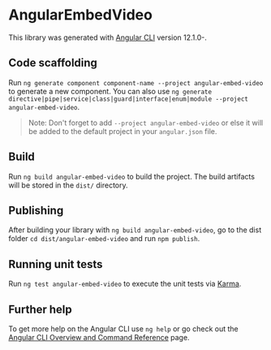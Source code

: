 # AngularEmbedVideo

This library was generated with [Angular CLI](https://github.com/angular/angular-cli) version 12.1.0-.

## Code scaffolding

Run `ng generate component component-name --project angular-embed-video` to generate a new component. You can also use `ng generate directive|pipe|service|class|guard|interface|enum|module --project angular-embed-video`.
> Note: Don't forget to add `--project angular-embed-video` or else it will be added to the default project in your `angular.json` file. 

## Build

Run `ng build angular-embed-video` to build the project. The build artifacts will be stored in the `dist/` directory.

## Publishing

After building your library with `ng build angular-embed-video`, go to the dist folder `cd dist/angular-embed-video` and run `npm publish`.

## Running unit tests

Run `ng test angular-embed-video` to execute the unit tests via [Karma](https://karma-runner.github.io).

## Further help

To get more help on the Angular CLI use `ng help` or go check out the [Angular CLI Overview and Command Reference](https://angular.io/cli) page.

